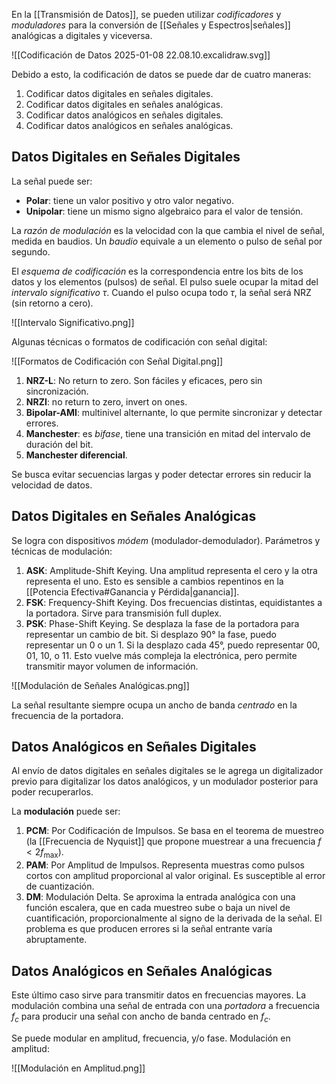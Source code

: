 En la [[Transmisión de Datos]], se pueden utilizar *codificadores* y *moduladores* para la conversión de [[Señales y Espectros|señales]] analógicas a digitales y viceversa.

![[Codificación de Datos 2025-01-08 22.08.10.excalidraw.svg]]

Debido a esto, la codificación de datos se puede dar de cuatro maneras:

1. Codificar datos digitales en señales digitales.
1. Codificar datos digitales en señales analógicas.
1. Codificar datos analógicos en señales digitales.
1. Codificar datos analógicos en señales analógicas.

## Datos Digitales en Señales Digitales

La señal puede ser:

- **Polar**: tiene un valor positivo y otro valor negativo.
- **Unipolar**: tiene un mismo signo algebraico para el valor de tensión.

La *razón de modulación* es la velocidad con la que cambia el nivel de señal, medida en baudios. Un *baudio* equivale a un elemento o pulso de señal por segundo.

El *esquema de codificación* es la correspondencia entre los bits de los datos y los elementos (pulsos) de señal. El pulso suele ocupar la mitad del *intervalo significativo* $\tau$. Cuando el pulso ocupa todo $\tau$, la señal será NRZ (sin retorno a cero).

![[Intervalo Significativo.png]]

Algunas técnicas o formatos de codificación con señal digital:

![[Formatos de Codificación con Señal Digital.png]]

1. **NRZ-L**: No return to zero. Son fáciles y eficaces, pero sin sincronización.
2. **NRZI**: no return to zero, invert on ones.
3. **Bipolar-AMI**: multinivel alternante, lo que permite sincronizar y detectar errores.
4. **Manchester**: es *bifase*, tiene una transición en mitad del intervalo de duración del bit.
5. **Manchester diferencial**.

Se busca evitar secuencias largas y poder detectar errores sin reducir la velocidad de datos.

## Datos Digitales en Señales Analógicas

Se logra con dispositivos *módem* (modulador-demodulador). Parámetros y técnicas de modulación:

1. **ASK**: Amplitude-Shift Keying. Una amplitud representa el cero y la otra representa el uno. Esto es sensible a cambios repentinos en la [[Potencia Efectiva#Ganancia y Pérdida|ganancia]].
2. **FSK**: Frequency-Shift Keying. Dos frecuencias distintas, equidistantes a la portadora. Sirve para transmisión full duplex.
3. **PSK**: Phase-Shift Keying. Se desplaza la fase de la portadora para representar un cambio de bit. Si desplazo 90° la fase, puedo representar un 0 o un 1. Si la desplazo cada 45°, puedo representar 00, 01, 10, o 11. Esto vuelve más compleja la electrónica, pero permite transmitir mayor volumen de información.

![[Modulación de Señales Analógicas.png]]

La señal resultante siempre ocupa un ancho de banda *centrado* en la frecuencia de la portadora.

## Datos Analógicos en Señales Digitales

Al envío de datos digitales en señales digitales se le agrega un digitalizador previo para digitalizar los datos analógicos, y un modulador posterior para poder recuperarlos.

La **modulación** puede ser:

1. **PCM**: Por Codificación de Impulsos. Se basa en el teorema de muestreo (la [[Frecuencia de Nyquist]] que propone muestrear a una frecuencia $f \lt 2 f_\text{max}$).
2. **PAM**: Por Amplitud de Impulsos. Representa muestras como pulsos cortos con amplitud proporcional al valor original. Es susceptible al error de cuantización.
3. **DM**: Modulación Delta. Se aproxima la entrada analógica con una función escalera, que en cada muestreo sube o baja un nivel de cuantificación, proporcionalmente al signo de la derivada de la señal. El problema es que producen errores si la señal entrante varía abruptamente.

## Datos Analógicos en Señales Analógicas

Este último caso sirve para transmitir datos en frecuencias mayores. La modulación combina una señal de entrada con una *portadora* a frecuencia $f_c$ para producir una señal con ancho de banda centrado en $f_c$. 

Se puede modular en amplitud, frecuencia, y/o fase. Modulación en amplitud:

![[Modulación en Amplitud.png]]
